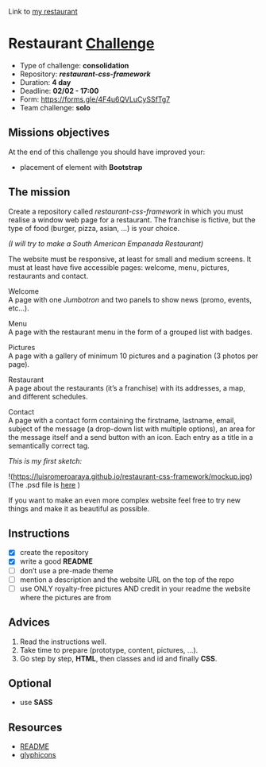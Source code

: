 Link to [my restaurant](https://luisromeroaraya.github.io/restaurant-css-framework/)

# Restaurant [Challenge](https://github.com/becodeorg/BXL-Swartz-4-27/blob/master/1.The-Field/6.Bootstrap/restaurant.adoc)
* Type of challenge: **consolidation**
* Repository: **_restaurant-css-framework_**
* Duration: **4 day**
* Deadline: **02/02 - 17:00**
* Form: https://forms.gle/4F4u6QVLuCySSfTg7
* Team challenge: **solo**

## Missions objectives
At the end of this challenge you should have improved your:
* placement of element with **Bootstrap**

## The mission
Create a repository called *restaurant-css-framework* in which you must realise a window web page for a restaurant. The franchise is fictive, but the type of food (burger, pizza, asian, …) is your choice.

*(I will try to make a South American Empanada Restaurant)*

The website must be responsive, at least for small and medium screens. It must at least have five accessible pages: welcome, menu, pictures, restaurants and contact.

Welcome\
A page with one *Jumbotron* and two panels to show news (promo, events, etc…).

Menu\
A page with the restaurant menu in the form of a grouped list with badges.

Pictures\
A page with a gallery of minimum 10 pictures and a pagination (3 photos per page).

Restaurant\
A page about the restaurants (it’s a franchise) with its addresses, a map, and different schedules.

Contact\
A page with a contact form containing the firstname, lastname, email, subject of the message (a drop-down list with multiple options), an area for the message itself and a send button with an icon. Each entry as a title in a semantically correct tag.

*This is my first sketch:*

!(https://luisromeroaraya.github.io/restaurant-css-framework/mockup.jpg)
(The .psd file is [here](https://luisromeroaraya.github.io/restaurant-css-framework/mockup.psd) )


If you want to make an even more complex website feel free to try new things and make it as beautiful as possible.

## Instructions
- [x] create the repository
- [x] write a good **README**
- [ ] don’t use a pre-made theme
- [ ] mention a description and the website URL on the top of the repo
- [ ] use ONLY royalty-free pictures AND credit in your readme the website where the pictures are from

## Advices
1. Read the instructions well.
1. Take time to prepare (prototype, content, pictures, …).
1. Go step by step, **HTML**, then classes and id and finally **CSS**.

## Optional
* use **SASS**

## Resources
* [README](https://tinyurl.com/y2nlxere)
* [glyphicons](http://glyphicons.com/)
